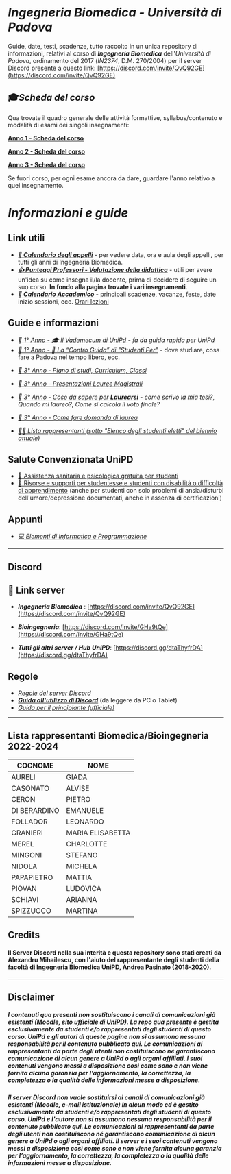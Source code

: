 # ***Ingegneria Biomedica** - Università di Padova*

Guide, date, testi, scadenze, tutto raccolto in un unica repository di informazioni, relativi al corso di ***Ingegneria Biomedica*** dell'*Università di Padova*, ordinamento del 2017 (*IN2374*, D.M. 270/2004) per il server Discord presente a questo link: [https://discord.com/invite/QvQ92GE](https://discord.com/invite/QvQ92GE)


## 🎓*Scheda del corso* 

Qua trovate il quadro generale delle attività formattive, syllabus/contenuto e modalità di esami dei singoli insegnamenti:

[**Anno 1 - Scheda del corso**](https://didattica.unipd.it/off/2023/LT/IN/IN2374)

[**Anno 2 - Scheda del corso**](https://didattica.unipd.it/off/2022/LT/IN/IN2374)

[**Anno 3 - Scheda del corso**](https://didattica.unipd.it/off/2021/LT/IN/IN2374)

Se fuori corso, per ogni esame ancora da dare, guardare l'anno relativo a quel insegnamento.




# *Informazioni e guide*



## Link utili

- ***[📅 Calendario degli appelli](https://www.dei.unipd.it/esami)*** - per vedere data, ora e aula degli appelli, per tutti gli anni di Ingegneria Biomedica.
- ***[👍 Punteggi Professori - Valutazione della didattica](https://opinionistudenti.didattica.unipd.it/it/public/opinione/2022/IN/IN2374/PD)*** - utili per avere un'idea su come insegna il/la docente, prima di decidere di seguire un suo corso. **In fondo alla pagina trovate i vari insegnamenti**.
- ***[📆 Calendario Accademico](https://www.unipd.it/calendario-scadenze)*** - principali scadenze, vacanze, feste, date inizio sessioni, ecc.
[Orari lezioni](https://agendastudentiunipd.easystaff.it/)

## Guide e informazioni

- *[🌱 1° Anno - 🎓 Il Vademecum di UniPd ](https://www.spgi.unipd.it/didattica/guida-rapida-studenti)- fa da guida rapida per UniPd* 
- *[🌱 1° Anno - 📕 La “Contro Guida” di "Studenti Per"](http://controguida.udupadova.it/)* - dove studiare, cosa fare a Padova nel tempo libero, ecc.
<!-- - [🚧🌳 2° Anno 🚧]-->
- *[🍂 3° Anno - Piano di studi, Curriculum, Classi](/Dati/Guide/Curriculum_e_Classi.md)*
- *[🍂 3° Anno - Presentazioni Lauree Magistrali](https://www.dei.unipd.it/node/1653)*
- *[🍂 3° Anno - Cose da sapere per **Laurearsi**](https://www.spgi.unipd.it/didattica/guida-rapida-studenti/cose-da-sapere-laurearsi)* - *come scrivo la mia tesi?*, *Quando mi laureo?*, *Come si calcola il voto finale?*
- *[🍂 3° Anno - Come fare domanda di laurea](https://www.unipd.it/laurearsi)*


- *[👩‍🎓 Lista rappresentanti (sotto "Elenco degli studenti eletti" del biennio attuale)](https://www.unipd.it/elezioni-comitato-sport-cda-azienda-regionale-diritto-studio)*


##  Salute Convenzionata UniPD
- [💊 Assistenza sanitaria e psicologica gratuita per studenti](https://www.unipd.it/assistenza-sanitaria)
- [🎐 Risorse e supporti per studentesse e studenti con disabilità o difficoltà di apprendimento](https://www.unipd.it/risorse-supporti-studenti-disabilita-difficolta-apprendimento) (anche per studenti con solo problemi di ansia/disturbi dell'umore/depressione documentati, anche in assenza di certificazioni)

## Appunti

- *[💻 Elementi di Informatica e Programmazione](/Dati/Studio/II_anno/EIP/README.md)* <!-- - *[🚧🌳 2° Anno 🚧]()*-->
<!--- *[Biomeccanica - chat domande da discord](Dati/Studio/III_anno/Biomeccanica/1e2-biomeccanica-domande.html)*-->

---

## Discord 

## 📱 Link server
- **_Ingegneria Biomedica_** : [https://discord.com/invite/QvQ92GE](https://discord.com/invite/QvQ92GE)
- **_Bioingegneria_**: [https://discord.com/invite/GHa9tQe](https://discord.com/invite/GHa9tQe)

- **_Tutti gli altri server / Hub UniPD_**: [https://discord.gg/dtaThyfrDA](https://discord.gg/dtaThyfrDA)




## Regole
- *[Regole del server Discord](/Dati/Altro/regole.md)*
- ***[Guida all'utilizzo di Discord](http://tiny.cc/guidaDiscord)*** (da leggere da PC o Tablet)
- *[Guida per il principiante (ufficiale)](https://support.discord.com/hc/it/articles/360045138571)*

---
## Lista rappresentanti Biomedica/Bioingegneria 2022-2024

| COGNOME       | NOME            |
|---------------|-----------------|
| AURELI        | GIADA           |
| CASONATO      | ALVISE          |
| CERON         | PIETRO          |
| DI BERARDINO  | EMANUELE        |
| FOLLADOR      | LEONARDO        |
| GRANIERI      | MARIA ELISABETTA|
| MEREL         | CHARLOTTE       |
| MINGONI       | STEFANO         |
| NIDOLA        | MICHELA         |
| PAPAPIETRO    | MATTIA          |
| PIOVAN        | LUDOVICA        |
| SCHIAVI       | ARIANNA         |
| SPIZZUOCO     | MARTINA         |



## Credits

#### Il Server Discord nella sua interità e questa repository sono stati creati da Alexandru Mihailescu, con l'aiuto del rappresentante degli studenti della facoltà di Ingegneria Biomedica UniPD, Andrea Pasinato (2018-2020).

---

## Disclaimer

##### *I contenuti qua presenti non sostituiscono i canali di comunicazioni già esistenti ([Moodle](https://stem.elearning.unipd.it/course/index.php?categoryid=11), [sito ufficiale di UniPD](https://www.unipd.it/)). La repo qua presente è gestita esclusivamente da studenti e/o rappresentati degli studenti di questo corso. UniPd e gli autori di queste pagine non si assumono nessuna responsabilità per il contenuto pubblicato qui. Le comunicazioni ai rappresentanti da parte degli utenti non costituiscono né garantiscono comunicazione di alcun genere a UniPd o agli organi affiliati. I suoi contenuti vengono messi a disposizione così come sono e non viene fornita alcuna garanzia per l’aggiornamento, la correttezza, la completezza o la qualità delle informazioni messe a disposizione.*

##### *Il server Discord non vuole sostituirsi ai canali di comunicazioni già esistenti (Moodle, e-mail istituzionale) in alcun modo ed è gestito esclusivamente da studenti e/o rappresentati degli studenti di questo corso. UniPd e l'autore non si assumono nessuna responsabilità per il contenuto pubblicato qui. Le comunicazioni ai rappresentanti da parte degli utenti non costituiscono né garantiscono comunicazione di alcun genere a UniPd o agli organi affiliati. Il server e i suoi contenuti vengono messi a disposizione così come sono e non viene fornita alcuna garanzia per l’aggiornamento, la correttezza, la completezza o la qualità delle informazioni messe a disposizione.*

